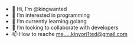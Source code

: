 - 👋 Hi, I’m @kingwanted
- 👀 I’m interested in programming
- 🌱 I’m currently learning golang
- 💞️ I’m looking to collaborate with developers
- 📫 How to reache me.....kinyori1ted@gmail.com

<!---
kingwanted/kingwanted is a ✨ special ✨ repository because its `README.md` (this file) appears on your GitHub profile.
You can click the Preview link to take a look at your changes.
--->
